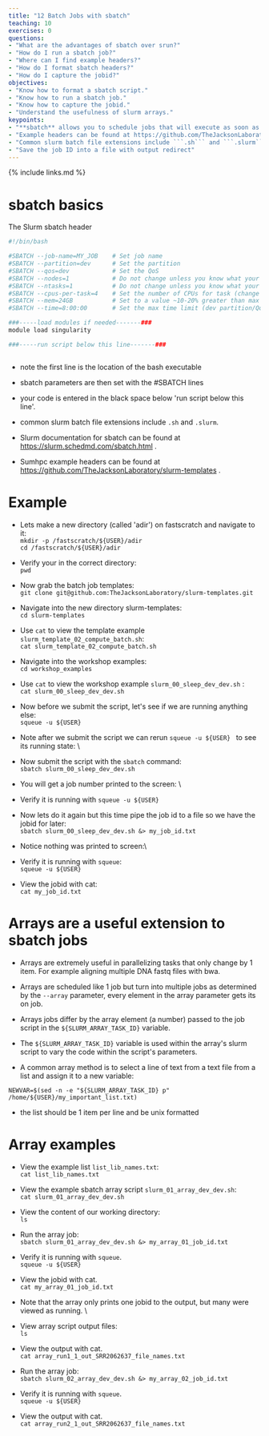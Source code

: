 ```yaml
---
title: "12 Batch Jobs with sbatch"
teaching: 10
exercises: 0
questions:
- "What are the advantages of sbatch over srun?"
- "How do I run a sbatch job?"
- "Where can I find example headers?"
- "How do I format sbatch headers?"
- "How do I capture the jobid?"
objectives:
- "Know how to format a sbatch script."
- "Know how to run a sbatch job."
- "Know how to capture the jobid."
- "Understand the usefulness of slurm arrays."
keypoints:
- "**sbatch** allows you to schedule jobs that will execute as soon as the requested resources are available."
- "Example headers can be found at https://github.com/TheJacksonLaboratory/slurm-templates "
- "Common slurm batch file extensions include ```.sh``` and ```.slurm``"
- "Save the job ID into a file with output redirect"
---
```


{% include links.md %}

# sbatch basics 

The Slurm sbatch header

```BASH
#!/bin/bash

#SBATCH --job-name=MY_JOB    # Set job name
#SBATCH --partition=dev      # Set the partition 
#SBATCH --qos=dev            # Set the QoS
#SBATCH --nodes=1            # Do not change unless you know what your doing (it set the nodes (do not change for non-mpi jobs))
#SBATCH --ntasks=1           # Do not change unless you know what your doing (it sets the number of tasks (do not change for non-mpi jobs))
#SBATCH --cpus-per-task=4    # Set the number of CPUs for task (change to number of CPU/threads utilized in run script/programs) [-p dev -q dev limited to 30 CPUs per node]
#SBATCH --mem=24GB           # Set to a value ~10-20% greater than max amount of memory the job will use (or ~6 GB per core, for dev) (limited to 180 GB per node on dev partition)
#SBATCH --time=8:00:00       # Set the max time limit (dev partition/QoS has 8 hr limit)

###-----load modules if needed-------###
module load singularity

###-----run script below this line-------###



```

- note the first line is the location of the bash executable 

- sbatch parameters are then set with the #SBATCH lines

- your code is entered in the black space below 'run script below this line'.

- common slurm batch file extensions include ```.sh``` and ```.slurm```. 

- Slurm documentation for sbatch can be found at https://slurm.schedmd.com/sbatch.html .

- Sumhpc example headers can be found at https://github.com/TheJacksonLaboratory/slurm-templates .

# Example

- Lets make a new directory (called 'adir') on fastscratch and navigate to it:\
```mkdir -p /fastscratch/${USER}/adir```\
```cd /fastscratch/${USER}/adir```

- Verify your in the correct directory:\
```pwd```

- Now grab the batch job templates:\
```git clone git@github.com:TheJacksonLaboratory/slurm-templates.git``` 

- Navigate into the new directory slurm-templates:\
```cd slurm-templates```

- Use ```cat``` to  view the template example `slurm_template_02_compute_batch.sh`:\
```cat slurm_template_02_compute_batch.sh``` 

- Navigate into the workshop examples: \
```cd workshop_examples``` 

- Use ```cat``` to view the workshop example `slurm_00_sleep_dev_dev.sh` :\
```cat slurm_00_sleep_dev_dev.sh ``` 

- Now before we submit the script, let's see if we are running anything else:\
```squeue -u ${USER} ```

- Note after we submit the script we can rerun ```squeue -u ${USER} ``` to see its running state: \

- Now submit the script with the ```sbatch``` command:\
```sbatch slurm_00_sleep_dev_dev.sh```

- You will get a job number printed to the screen: \

- Verify it is running with ```squeue -u ${USER} ```

- Now lets do it again but this time pipe the job id to a file so we have the jobid for later:\
```sbatch slurm_00_sleep_dev_dev.sh &> my_job_id.txt ```

- Notice nothing was printed to screen:\

- Verify it is running with ```squeue```:\
```squeue -u ${USER} ```

- View the jobid with cat:\
```cat my_job_id.txt ```


# Arrays are a useful extension to sbatch jobs 

- Arrays are extremely useful in parallelizing tasks that only change by 1 item. For example aligning multiple DNA fastq files with bwa. 

- Arrays are scheduled like 1 job but turn into multiple jobs as determined by the ```--array``` parameter, every element in the array parameter gets its on job. 

- Arrays jobs differ by the array element (a number) passed to the job script in the  ```${SLURM_ARRAY_TASK_ID}``` variable. 

- The ```${SLURM_ARRAY_TASK_ID}``` variable is used within the array's slurm script to vary the code within the script's parameters. 

- A common array method is to select a line of text from a text file from a list and assign it to a new variable:

```NEWVAR=$(sed -n -e "${SLURM_ARRAY_TASK_ID} p" /home/${USER}/my_important_list.txt)```

 - the list should be 1 item per line and be unix formatted


# Array examples

- View the example list ```list_lib_names.txt```: \
```cat list_lib_names.txt ```

- View the example sbatch array script ```slurm_01_array_dev_dev.sh```:  \
```cat slurm_01_array_dev_dev.sh ```

- View the content of our working directory:\
```ls ```

- Run the array job:\
```sbatch slurm_01_array_dev_dev.sh &> my_array_01_job_id.txt ```

- Verify it is running with ```squeue```.\
```squeue -u ${USER} ```

- View the jobid with cat.\
```cat my_array_01_job_id.txt ```

 - Note that the array only prints one jobid to the output, but many were viewed as running. \

- View array script output files:\
```ls ```

- View the output with cat.\
```cat array_run1_1_out_SRR2062637_file_names.txt ```

- Run the array job:\
```sbatch slurm_02_array_dev_dev.sh &> my_array_02_job_id.txt ```

- Verify it is running with ```squeue```.\
```squeue -u ${USER} ```

- View the output with cat.\
```cat array_run2_1_out_SRR2062637_file_names.txt ```


